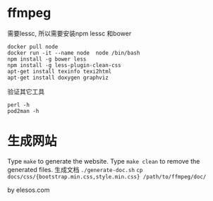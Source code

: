# ffmpeg

需要lessc, 所以需要安装npm lessc 和bower
```
docker pull node
docker run -it --name node  node /bin/bash
npm install -g bower less
npm install -g less-plugin-clean-css
apt-get install texinfo texi2html
apt-get install doxygen graphviz
```
验证其它工具
```
perl -h
pod2man -h
```
# 生成网站
Type `make` to generate the website.
Type `make clean` to remove the generated files.
生成文档
`./generate-doc.sh`
`cp docs/css/{bootstrap.min.css,style.min.css} /path/to/ffmpeg/doc/`



by elesos.com